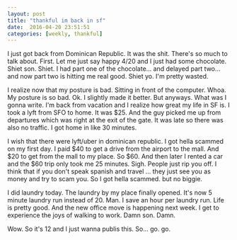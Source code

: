 ```yaml
---
layout: post
title: "thankful im back in sf"
date:  2016-04-20 23:51:51
categories: [weekly, thankful]
---
```

I just got back from Dominican Republic. It was the shit. There's so much to talk about. First. Let me just say happy 4/20 and I just had some chocolate. Shiet son. Shiet. I had part one of the chocolate... and delayed part two... and now part two is hitting me real good. Shiet yo. I'm pretty wasted.

I realize now that my posture is bad. Sitting in front of the computer. Whoa. My posture is so bad. Ok. I slightly made it better. But anyways. What was I gonna write. I'm back from vacation and I realize how great my life in SF is. I took a lyft from SFO to home. It was $25. And the guy picked me up from departures which was right at the exit of the gate. It was late so there was also no traffic. I got home in like 30 minutes.

I wish that there were lyft/uber in dominican republic. I got hella scammed on my first day. I paid $40 to get a drive from the airport to the mall. And $20 to get from the mall to my place. So $60. And then later I rented a car and the $60 trip only took me 25 minutes. Sigh. People just rip you off. I think that if you don't speak spanish and travel ... they just see you as money and try to scam you. So I got hella scammed. but no biggie.

I did laundry today. The laundry by my place finally opened. It's now 5 minute laundry run instead of 20. Man. I save an hour per laundry run. Life is pretty good. And the new office move is happening next week. I get to experience the joys of walking to work. Damn son. Damn.

Wow. So it's 12 and I just wanna publis this. So... go. go.
